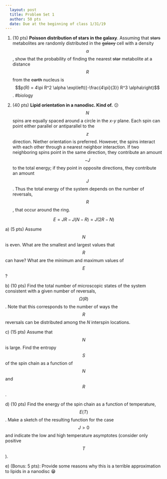 ```yaml
---
  layout: post
  title: Problem Set 1
  author: 50 pts
  date: Due at the beginning of class 1/31/19
---
```


1. (10 pts) **Poisson distribution of stars in the galaxy**. Assuming that ~~stars~~ metabolites are randomly distributed in the ~~galaxy~~ cell with a density $$\alpha$$, show that the probability of finding the nearest ~~star~~ metabolite at a distance $$R$$ from the ~~earth~~ nucleus is $$p(R) = 4\pi R^2 \alpha \exp\left({-\frac{4\pi}{3}} R^3 \alpha\right)$$. #biology

2. (40 pts) **Lipid orientation in a nanodisc. Kind of.** :confused: $$N$$ spins are equally spaced around a circle in the *x-y* plane. Each spin can point either parallel or antiparallel to the $$z$$ direction. Niether orientation is preferred. However, the spins interact with each other through a nearest neighbor interaction. If two neighboring spins point in the same direction, they contribute an amount $$−J$$ to the total energy; if they point in opposite directions, they contribute an amount $$J$$. Thus the total energy of the system depends on the number of reversals, $$R$$, that occur around the ring.

$$E = JR − J(N − R) = J(2R − N)$$

a) (5 pts) Assume $$N$$ is even. What are the smallest and largest values that $$R$$ can have? What are the minimum and maximum values of $$E$$?

b) (10 pts) Find the total number of microscopic states of the system consistent with a given number of reversals, $$\Omega(R)$$. Note that this corresponds to the number of ways the $$R$$ reversals can be distributed among the *N* inter­spin locations.

c) (15 pts) Assume that $$N$$ is large. Find the entropy $$S$$ of the spin chain as a function of $$N$$ and $$R$$.

d) (10 pts) Find the energy of the spin chain as a function of temperature, $$E(T)$$. Make a sketch of the resulting function for the case $$J > 0$$ and indicate the low and high temperature asymptotes (consider only positive $$T$$).

e) (Bonus: 5 pts): Provide some reasons why this is a terrible approximation to lipids in a nanodisc :grin:
